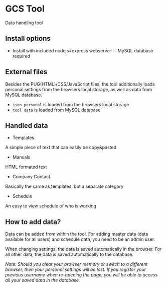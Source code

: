 # GCS Tool
Data handling tool

## Install options
- Install with included nodejs+express webserver
-- MySQL database required

## External files
Besides the PUG(HTML)/CSS/JavaScript files, the tool additionally loads personal settings from the browsers local storage, as well as data from MySQL database.
- `json_personal` is loaded from the browsers local storage
- `tool data` is loaded from MySQL database

## Handled data
- Templates

A simple piece of text that can easily be copy&pasted

- Manuals

HTML formated text

- Company Contact

Basically the same as templates, but a separate category

- Schedule

An easy to view schedule of who is working

## How to add data?
Data can be added from within the tool. For adding master data (data available for all users) and schedule data, you need to be an admin user.

When changing settings, the data is saved automatically in the browser. For all other data, the data is saved automatically to the database.

*Note: Should you clear your browser memory or switch to a different browser, then your personal settings will be lost. If you register your previous username when re-opening the page, you will be able to access all your saved data in the database.*
